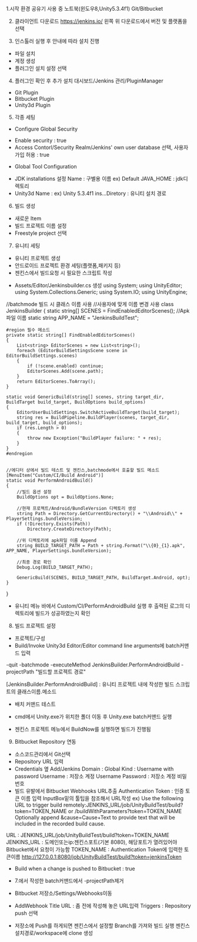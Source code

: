 1.시작 환경
공유기 사용 중
노트북(윈도우8,Unity5.3.4f1)
Git/Bitbucket


2. 클라이언트 다운로드
https://jenkins.io/
왼쪽 위 다운로드에서 버전 및 플랫폼을 선택

3. 인스톨러 실행 후 안내에 따라 설치 진행
- 파일 설치
- 계정 생성
- 플러그인 설치 설정 선택

4. 플러그인 확인 후 추가 설치
대시보드/Jenkins 관리/PluginManager
- Git Plugin
- Bitbucket Plugin
- Unity3d Plugin

5. 각종 세팅
- Configure Global Security
* Enable security : true
* Access Contorl/Security Realm/Jenkins' own user database 선택,
  사용자 가입 허용 : true
- Global Tool Configuration
* JDK installations 설정
Name : 구별용 이름 ex) Default
JAVA_HOME : jdk디렉토리 
* Unity3d
Name : ex) Unity 5.3.4f1
ins...Diretory : 유니티 설치 경로
6. 빌드 생성
- 새로운 Item
- 빌드 프로젝트 이름 설정
- Freestyle project 선택

7. 유니티 세팅
- 유니티 프로젝트 생성
- 안드로이드 프로젝트 환경 세팅(플랫폼,패키지 등)
- 젠킨스에서 빌드요청 시 필요한 스크립트 작성
* Assets/Editor/Jenkinsbuilder.cs 생성 
using System;
using UnityEditor;
using System.Collections.Generic;
using System.IO;
using UnityEngine;

//batchmode 빌드 시 클래스 이름 사용
//사용자에 맞게 이름 변경 사용
class JenkinsBuilder
{
    static string[] SCENES = FindEnabledEditorScenes();
    //Apk 파일 이름
    static string APP_NAME = "JenkinsBuildTest";

    #region 필수 메소드
    private static string[] FindEnabledEditorScenes()
    {
        List<string> EditorScenes = new List<string>();
        foreach (EditorBuildSettingsScene scene in EditorBuildSettings.scenes)
        {
            if (!scene.enabled) continue;
            EditorScenes.Add(scene.path);
        }
        return EditorScenes.ToArray();
    }

    static void GenericBuild(string[] scenes, string target_dir, BuildTarget build_target, BuildOptions build_options)
    {
        EditorUserBuildSettings.SwitchActiveBuildTarget(build_target);
        string res = BuildPipeline.BuildPlayer(scenes, target_dir, build_target, build_options);
        if (res.Length > 0)
        {
            throw new Exception("BuildPlayer failure: " + res);
        }
    }
    #endregion


    //에디터 상에서 빌드 테스트 및 젠킨스,batchmode에서 호출할 빌드 메소드
    [MenuItem("Custom/CI/Build Android")]
    static void PerformAndroidBuild()
    {
        //빌드 옵션 설정
        BuildOptions opt = BuildOptions.None;
        
        //현재 프로젝트/Android/BundleVersion 디렉토리 생성
        string Path = Directory.GetCurrentDirectory() + "\\Android\\" + PlayerSettings.bundleVersion;
        if (!Directory.Exists(Path))
            Directory.CreateDirectory(Path);

        //위 디렉토리에 apk파일 이름 Append
        string BUILD_TARGET_PATH = Path + string.Format("\\{0}_{1}.apk", APP_NAME, PlayerSettings.bundleVersion);

        //최종 경로 확인
        Debug.Log(BUILD_TARGET_PATH);
       
        GenericBuild(SCENES, BUILD_TARGET_PATH, BuildTarget.Android, opt);
    }

}
- 유니티 메뉴 바에서 Custom/CI/PerformAndroidBuild 실행 후 
  출력된 로그의 디렉토리에 빌드가 성공하였는지 확인
8. 빌드 프로젝트 설정
- 프로젝트/구성
- Build/Invoke Unity3d Editor/Editor command line arguments에 batch커맨드 입력

-quit -batchmode -executeMethod JenkinsBuilder.PerformAndroidBuild -projectPath "빌드할 프로젝트 경로"

[JenkinsBuilder.PerformAndroidBuild] : 유니티 프로젝트 내에 작성한 빌드 스크립트의 클래스이름.메소드

- 배치 커맨드 테스트
* cmd에서 Unity.exe가 위치한 폴더 이동 후
Unity.exe batch커맨드
  실행
- 젠킨스 프로젝트 메뉴에서 BuildNow를 실행하면 빌드가 진행됨
9. Bitbucket Repository 연동
- 소스코드관리에서 Git선택
- Repository URL 입력
- Credentials 옆 Add/Jenkins
Domain : Global
Kind : Username with password
Username : 저장소 계정 Username
Password : 저장소 계정 비밀번호
- 빌드 유발에서 Bitbucket Webhooks URL추출
Authentication Token : 인증 토큰 이름 입력
InputBox밑의 툴팁을 참조해서 URL작성
ex) Use the following URL to trigger build remotely:JENKINS_URL/job/UnityBuildTest/build?token=TOKEN_NAME or /buildWithParameters?token=TOKEN_NAME
Optionally append &cause=Cause+Text to provide text that will be included in the recorded build cause.

URL : JENKINS_URL/job/UnityBuildTest/build?token=TOKEN_NAME
JENKINS_URL : 도메인또는ip:젠킨스포트(기본 8080), 해당포트가 열려있어야 Bitbucket에서 요청이 가능함
TOKEN_NAME : Authentication Token에 입력한 토큰이름
      http://127.0.0.1:8080/job/UnityBuildTest/build?token=jenkinsToken   

- Build when a change is pushed to Bitbucket : true
- 7.에서 작성한 batch커맨드에서 -projectPath제거
- Bitbucket 저장소/Settings/Webhooks이동
- AddWebhook
Title 
URL : 좀 전에 작성해 놓은 URL입력
Triggers : Repository push 선택

- 저장소에 Push를 하게되면 젠킨스에서 설정할 Branch를 가져와 빌드 실행
 젠킨스설치경로/workspace에 clone 생성